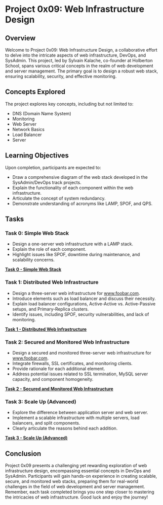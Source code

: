 # Project 0x09: Web Infrastructure Design

## Overview

Welcome to Project 0x09: Web Infrastructure Design, a collaborative effort to delve into the intricate aspects of web infrastructure, DevOps, and SysAdmin. This project, led by Sylvain Kalache, co-founder at Holberton School, spans various critical concepts in the realm of web development and server management. The primary goal is to design a robust web stack, ensuring scalability, security, and effective monitoring.

## Concepts Explored

The project explores key concepts, including but not limited to:

- DNS (Domain Name System)
- Monitoring
- Web Server
- Network Basics
- Load Balancer
- Server

## Learning Objectives

Upon completion, participants are expected to:

- Draw a comprehensive diagram of the web stack developed in the SysAdmin/DevOps track projects.
- Explain the functionality of each component within the web infrastructure.
- Articulate the concept of system redundancy.
- Demonstrate understanding of acronyms like LAMP, SPOF, and QPS.

## Tasks

### Task 0: Simple Web Stack

- Design a one-server web infrastructure with a LAMP stack.
- Explain the role of each component.
- Highlight issues like SPOF, downtime during maintenance, and scalability concerns.

**[Task 0 - Simple Web Stack](./0-simple_web_stack)**

### Task 1: Distributed Web Infrastructure

- Design a three-server web infrastructure for www.foobar.com.
- Introduce elements such as load balancer and discuss their necessity.
- Explain load balancer configurations, Active-Active vs. Active-Passive setups, and Primary-Replica clusters.
- Identify issues, including SPOF, security vulnerabilities, and lack of monitoring.

**[Task 1 - Distributed Web Infrastructure](./1-distributed_web_infrastructure)**

### Task 2: Secured and Monitored Web Infrastructure

- Design a secured and monitored three-server web infrastructure for www.foobar.com.
- Integrate firewalls, SSL certificates, and monitoring clients.
- Provide rationale for each additional element.
- Address potential issues related to SSL termination, MySQL server capacity, and component homogeneity.

**[Task 2 - Secured and Monitored Web Infrastructure](./2-secured_and_monitored_web_infrastructure)**

### Task 3: Scale Up (Advanced)

- Explore the difference between application server and web server.
- Implement a scalable infrastructure with multiple servers, load balancers, and split components.
- Clearly articulate the reasons behind each addition.

**[Task 3 - Scale Up (Advanced)](./3-scale_up)**

## Conclusion

Project 0x09 presents a challenging yet rewarding exploration of web infrastructure design, encompassing essential concepts in DevOps and SysAdmin. Participants will gain hands-on experience in creating scalable, secure, and monitored web stacks, preparing them for real-world challenges in the field of web development and server management. Remember, each task completed brings you one step closer to mastering the intricacies of web infrastructure. Good luck and enjoy the journey!
